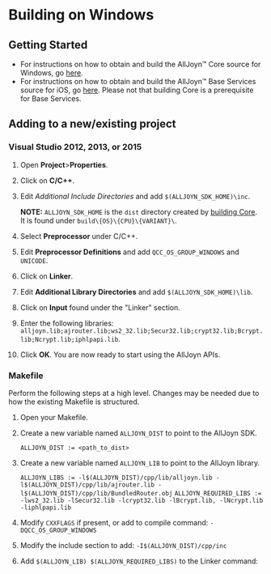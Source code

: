 # Building on Windows

## Getting Started

* For instructions on how to obtain and build the AllJoyn&trade; Core source
for Windows, go [here][core].
* For instructions on how to obtain and build the AllJoyn&trade; Base Services
source for iOS, go [here][base]. Please not that building Core is a
prerequisite for Base Services.

## Adding to a new/existing project
### Visual Studio 2012, 2013, or 2015
1. Open **Project**>**Properties**.

2. Click on **C/C++**.

3. Edit *Additional Include Directories* and add `$(ALLJOYN_SDK_HOME)\inc`.

   **NOTE:** `ALLJOYN_SDK_HOME` is the `dist` directory created by [building
   Core][core]. It is found under `build\{OS}\{CPU}\{VARIANT}\`.

4. Select **Preprocessor** under C/C++.

5. Edit **Preprocessor Definitions** and add `QCC_OS_GROUP_WINDOWS` and `UNICODE`.

6. Click on **Linker**.

7. Edit **Additional Library Directories** and add `$(ALLJOYN_SDK_HOME)\lib`.

8. Click on **Input** found under the "Linker" section.

9. Enter the following libraries:
`alljoyn.lib;ajrouter.lib;ws2_32.lib;Secur32.lib;crypt32.lib;Bcrypt.lib;Ncrypt.lib;iphlpapi.lib`.

10. Click **OK**.  You are now ready to start using the AllJoyn APIs.


### Makefile

Perform the following steps at a high level. Changes may be needed due to how
the existing Makefile is structured.

1. Open your Makefile.
2. Create a new variable named `ALLJOYN_DIST` to point to the AllJoyn SDK.

    `ALLJOYN_DIST := <path_to_dist>`

3. Create a new variable named `ALLJOYN_LIB` to point to the AllJoyn library.

    `ALLJOYN_LIBS := -l$(ALLJOYN_DIST)/cpp/lib/alljoyn.lib -l$(ALLJOYN_DIST)/cpp/lib/ajrouter.lib -l$(ALLJOYN_DIST)/cpp/lib/BundledRouter.obj`
    `ALLJOYN_REQUIRED_LIBS := -lws2_32.lib -lSecur32.lib -lcrypt32.lib -lBcrypt.lib, -lNcrypt.lib -liphlpapi.lib`

4. Modify `CXXFLAGS` if present, or add to compile command:
`-DQCC_OS_GROUP_WINDOWS`

5. Modify the include section to add: `-I$(ALLJOYN_DIST)/cpp/inc`

6. Add `$(ALLJOYN_LIB) $(ALLJOYN_REQUIRED_LIBS)` to the Linker command:

[core]: /develop/building/windows/build-source
[base]: /develop/building/windows/build-base
